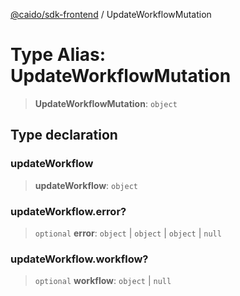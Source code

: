 [@caido/sdk-frontend](../index.md) / UpdateWorkflowMutation

# Type Alias: UpdateWorkflowMutation

> **UpdateWorkflowMutation**: `object`

## Type declaration

### updateWorkflow

> **updateWorkflow**: `object`

### updateWorkflow.error?

> `optional` **error**: `object` \| `object` \| `object` \| `null`

### updateWorkflow.workflow?

> `optional` **workflow**: `object` \| `null`
